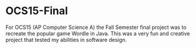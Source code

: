 # OCS15-Final
For OCS15 (AP Computer Science A) the Fall Semester final project was to recreate the popular game Wordle in Java. This was a very fun and creative project that tested my abilities in software design.
